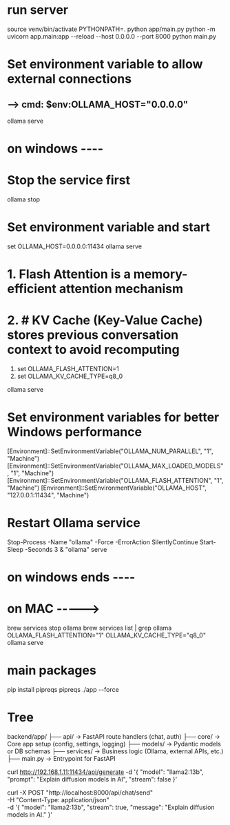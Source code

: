 # run server 
source venv/bin/activate
PYTHONPATH=. python app/main.py
python -m uvicorn app.main:app --reload --host 0.0.0.0 --port 8000
python main.py


# Set environment variable to allow external connections
## --> cmd: $env:OLLAMA_HOST="0.0.0.0"
ollama serve


# on windows ----
# Stop the service first
ollama stop

# Set environment variable and start
set OLLAMA_HOST=0.0.0.0:11434
ollama serve

# 1. Flash Attention is a memory-efficient attention mechanism 
# 2. # KV Cache (Key-Value Cache) stores previous conversation context to avoid recomputing
1. set OLLAMA_FLASH_ATTENTION=1
2. set OLLAMA_KV_CACHE_TYPE=q8_0

ollama serve



# Set environment variables for better Windows performance
[Environment]::SetEnvironmentVariable("OLLAMA_NUM_PARALLEL", "1", "Machine")
[Environment]::SetEnvironmentVariable("OLLAMA_MAX_LOADED_MODELS", "1", "Machine")
[Environment]::SetEnvironmentVariable("OLLAMA_FLASH_ATTENTION", "1", "Machine")
[Environment]::SetEnvironmentVariable("OLLAMA_HOST", "127.0.0.1:11434", "Machine")

# Restart Ollama service
Stop-Process -Name "ollama" -Force -ErrorAction SilentlyContinue
Start-Sleep -Seconds 3
& "ollama" serve

# on windows ends ----

# on MAC ----->
brew services stop ollama
brew services list | grep ollama
OLLAMA_FLASH_ATTENTION="1" OLLAMA_KV_CACHE_TYPE="q8_0" ollama serve




# main packages
pip install pipreqs
pipreqs ./app --force

# Tree 
backend/app/
├── api/         → FastAPI route handlers (chat, auth)
├── core/        → Core app setup (config, settings, logging)
├── models/      → Pydantic models or DB schemas
├── services/    → Business logic (Ollama, external APIs, etc.)
├── main.py      → Entrypoint for FastAPI




curl http://192.168.1.11:11434/api/generate -d '{
  "model": "llama2:13b",
  "prompt": "Explain diffusion models in AI",
  "stream": false
}'


curl -X POST "http://localhost:8000/api/chat/send" \
-H "Content-Type: application/json" \
-d '{
  "model": "llama2:13b",
  "stream": true,
  "message": "Explain diffusion models in AI."
}'



